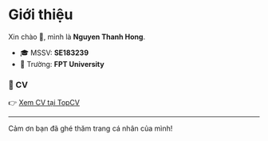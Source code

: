 

# Giới thiệu

Xin chào 👋, mình là **Nguyen Thanh Hong**.  
- 🎓 MSSV: **SE183239**  
- 🏫 Trường: **FPT University**  

### 📄 CV
👉 [Xem CV tại TopCV](https://www.topcv.vn/xem-cv/DFtaBVRTUFsDVFZVUAwECFsEV1VbAlQEVFYCVAaca7)

---

Cảm ơn bạn đã ghé thăm trang cá nhân của mình!

